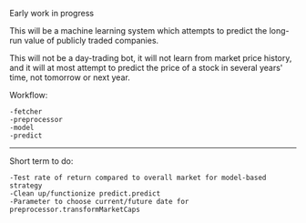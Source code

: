 Early work in progress

This will be a machine learning system which attempts to predict the long-run value of publicly traded companies.

This will not be a day-trading bot, it will not learn from market price history, and it will at most attempt to predict the price of a stock in several years' time, not tomorrow or next year.

Workflow:

    -fetcher
    -preprocessor
    -model
    -predict

---

Short term to do:

    -Test rate of return compared to overall market for model-based strategy
    -Clean up/functionize predict.predict
    -Parameter to choose current/future date for preprocessor.transformMarketCaps